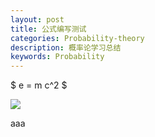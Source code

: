 ```yaml
---
layout: post
title: 公式编写测试
categories: Probability-theory
description: 概率论学习总结
keywords: Probability
---
```


$ e = m c^2 $ 

![](http://latex.codecogs.com/gif.latex?\\frac{1}{1+sin(x)})

aaa